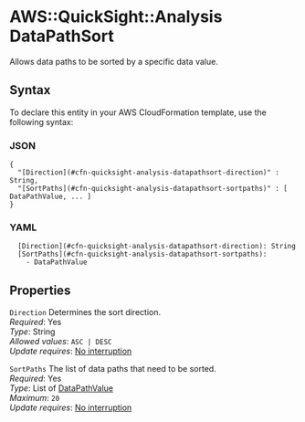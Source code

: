 # AWS::QuickSight::Analysis DataPathSort<a name="aws-properties-quicksight-analysis-datapathsort"></a>

Allows data paths to be sorted by a specific data value\.

## Syntax<a name="aws-properties-quicksight-analysis-datapathsort-syntax"></a>

To declare this entity in your AWS CloudFormation template, use the following syntax:

### JSON<a name="aws-properties-quicksight-analysis-datapathsort-syntax.json"></a>

```
{
  "[Direction](#cfn-quicksight-analysis-datapathsort-direction)" : String,
  "[SortPaths](#cfn-quicksight-analysis-datapathsort-sortpaths)" : [ DataPathValue, ... ]
}
```

### YAML<a name="aws-properties-quicksight-analysis-datapathsort-syntax.yaml"></a>

```
  [Direction](#cfn-quicksight-analysis-datapathsort-direction): String
  [SortPaths](#cfn-quicksight-analysis-datapathsort-sortpaths):
    - DataPathValue
```

## Properties<a name="aws-properties-quicksight-analysis-datapathsort-properties"></a>

`Direction` <a name="cfn-quicksight-analysis-datapathsort-direction"></a>
Determines the sort direction\.  
_Required_: Yes  
_Type_: String  
_Allowed values_: `ASC | DESC`  
_Update requires_: [No interruption](https://docs.aws.amazon.com/AWSCloudFormation/latest/UserGuide/using-cfn-updating-stacks-update-behaviors.html#update-no-interrupt)

`SortPaths` <a name="cfn-quicksight-analysis-datapathsort-sortpaths"></a>
The list of data paths that need to be sorted\.  
_Required_: Yes  
_Type_: List of [DataPathValue](aws-properties-quicksight-analysis-datapathvalue.md)  
_Maximum_: `20`  
_Update requires_: [No interruption](https://docs.aws.amazon.com/AWSCloudFormation/latest/UserGuide/using-cfn-updating-stacks-update-behaviors.html#update-no-interrupt)
